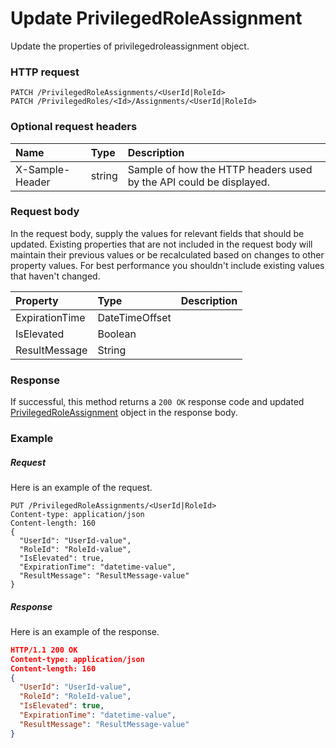 # Update PrivilegedRoleAssignment

Update the properties of privilegedroleassignment object.
### HTTP request
```http
PATCH /PrivilegedRoleAssignments/<UserId|RoleId>
PATCH /PrivilegedRoles/<Id>/Assignments/<UserId|RoleId>
```
### Optional request headers
| Name       | Type | Description|
|:-----------|:------|:----------|
| X-Sample-Header  | string  | Sample of how the HTTP headers used by the API could be displayed.|

### Request body
In the request body, supply the values for relevant fields that should be updated. Existing properties that are not included in the request body will maintain their previous values or be recalculated based on changes to other property values. For best performance you shouldn't include existing values that haven't changed.

| Property	   | Type	|Description|
|:---------------|:--------|:----------|
|ExpirationTime|DateTimeOffset||
|IsElevated|Boolean||
|ResultMessage|String||

### Response
If successful, this method returns a `200 OK` response code and updated [PrivilegedRoleAssignment](../resources/privilegedroleassignment.md) object in the response body.
### Example
##### Request
Here is an example of the request.
```http
PUT /PrivilegedRoleAssignments/<UserId|RoleId>
Content-type: application/json
Content-length: 160
{
  "UserId": "UserId-value",
  "RoleId": "RoleId-value",
  "IsElevated": true,
  "ExpirationTime": "datetime-value",
  "ResultMessage": "ResultMessage-value"
}
```
##### Response
Here is an example of the response.
```json
HTTP/1.1 200 OK
Content-type: application/json
Content-length: 160
{
  "UserId": "UserId-value",
  "RoleId": "RoleId-value",
  "IsElevated": true,
  "ExpirationTime": "datetime-value",
  "ResultMessage": "ResultMessage-value"
}
```

<!-- uuid: aa07adc9-a3aa-49ae-a5c7-586f3d3cf945
2015-10-12 23:19:39 UTC -->
